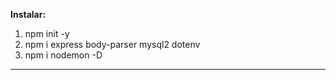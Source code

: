 **Instalar:**

1. npm init -y
2. npm i express body-parser mysql2 dotenv
3. npm i nodemon -D

<hr />


